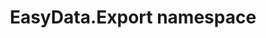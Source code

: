 ---
title: EasyData.Export namespace
slug: api-reference/easydata-exporters-closedxml/easydata-export-namespace/__section
---